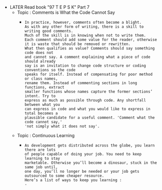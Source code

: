 - LATER  Read book "97 T E P S K" Part 7
	- Topic : Comments is What the Code Cannot Say
		- ```apl
		  In practice, however, comments often become a blight.
		  As with any other form of writing, there is a skill to writing good comments.
		  Much of the skill is in knowing when not to write them.
		  Each comment should add some value for the reader, otherwise
		  it is waste that should be removed or rewritten.
		  What then qualifies as value? Comments should say something code does not
		  and cannot say. A comment explaining what a piece of code should already
		  say is an invitation to change code structure or coding conventions so the code
		  speaks for itself. Instead of compensating for poor method or class names,
		  rename them. Instead of commenting sections in long functions, extract
		  smaller functions whose names capture the former sections’ intent. Try to
		  express as much as possible through code. Any shortfall between what you
		  can express in code and what you would like to express in total becomes a
		  plausible candidate for a useful comment. 'Comment what the code cannot say,'
		  'not simply what it does not say'.
		  ```
	- Topic : Continuous Learning
		- ```apl
		  As development gets distributed across the globe, you learn there are lots 
		  of people capable of doing your job. You need to keep learning to stay 
		  marketable. Otherwise you’ll become a dinosaur, stuck in the same job until, 
		  one day, you’ll no longer be needed or your job gets 
		  outsourced to some cheaper resource.
		  Here’s a list of ways to keep you learning :
		  - 
		  
		  ```